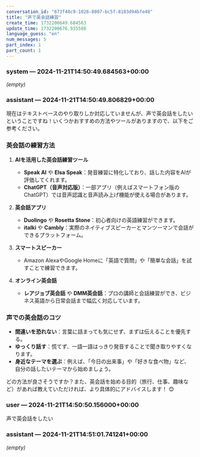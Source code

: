 ```yaml
---
conversation_id: "673f48c9-1028-8007-bc5f-8103d94bfe48"
title: "声で英会話練習"
create_time: 1732200649.684563
update_time: 1732200676.935588
language_guess: "en"
num_messages: 5
part_index: 1
part_count: 1
---
```


### system — 2024-11-21T14:50:49.684563+00:00

_(empty)_

### assistant — 2024-11-21T14:50:49.806829+00:00

現在はテキストベースのやり取りしか対応していませんが、声で英会話をしたいということですね！いくつかおすすめの方法やツールがありますので、以下をご参考ください。

### 英会話の練習方法
1. **AIを活用した英会話練習ツール**
   - **Speak AI** や **Elsa Speak**：発音練習に特化しており、話した内容をAIが評価してくれます。
   - **ChatGPT（音声対応版）**：一部アプリ（例えばスマートフォン版のChatGPT）では音声認識と音声読み上げ機能が使える場合があります。

2. **英会話アプリ**
   - **Duolingo** や **Rosetta Stone**：初心者向けの英語練習ができます。
   - **italki** や **Cambly**：実際のネイティブスピーカーとマンツーマンで会話ができるプラットフォーム。

3. **スマートスピーカー**
   - Amazon AlexaやGoogle Homeに「英語で質問」や「簡単な会話」を試すことで練習できます。

4. **オンライン英会話**
   - **レアジョブ英会話** や **DMM英会話**：プロの講師と会話練習ができ、ビジネス英語から日常会話まで幅広く対応しています。

### 声での英会話のコツ
- **間違いを恐れない**：言葉に詰まっても気にせず、まずは伝えることを優先する。
- **ゆっくり話す**：慌てず、一語一語はっきり発音することで聞き取りやすくなります。
- **身近なテーマを選ぶ**：例えば、「今日の出来事」や「好きな食べ物」など、自分の話したいテーマから始めましょう。

どの方法が良さそうですか？また、英会話を始める目的（旅行、仕事、趣味など）があれば教えていただければ、より具体的にアドバイスします！ 😊

### user — 2024-11-21T14:50:50.156000+00:00

声で英会話をしたい

### assistant — 2024-11-21T14:51:01.741241+00:00

_(empty)_
